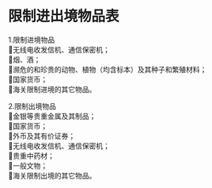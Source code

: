 # 限制进出境物品表  
1.限制进境物品  
🔸无线电收发信机、通信保密机；  
🔸烟、酒；  
🔸濒危的和珍贵的动物、植物（均含标本）及其种子和繁殖材料；  
🔸国家货币；  
🔸海关限制进境的其它物品。  

2.限制出境物品  
🔸金银等贵重金属及其制品；  
🔸国家货币；  
🔸外币及其有价证券；  
🔸无线电收发信机、通信保密机；  
🔸贵重中药材；  
🔸一般文物；  
🔸海关限制出境的其它物品。  
<!-- Last processed: 2025-07-22 03:44:30 -->
